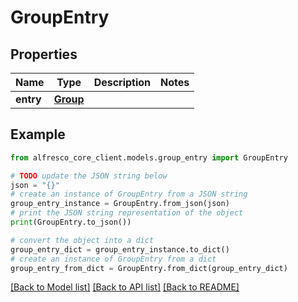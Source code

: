 # GroupEntry


## Properties

Name | Type | Description | Notes
------------ | ------------- | ------------- | -------------
**entry** | [**Group**](Group.md) |  | 

## Example

```python
from alfresco_core_client.models.group_entry import GroupEntry

# TODO update the JSON string below
json = "{}"
# create an instance of GroupEntry from a JSON string
group_entry_instance = GroupEntry.from_json(json)
# print the JSON string representation of the object
print(GroupEntry.to_json())

# convert the object into a dict
group_entry_dict = group_entry_instance.to_dict()
# create an instance of GroupEntry from a dict
group_entry_from_dict = GroupEntry.from_dict(group_entry_dict)
```
[[Back to Model list]](../README.md#documentation-for-models) [[Back to API list]](../README.md#documentation-for-api-endpoints) [[Back to README]](../README.md)



